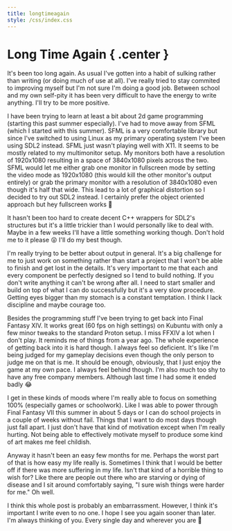 ```yaml
---
title: longtimeagain
style: /css/index.css
---
```


# Long Time Again { .center }

It's been too long again. As usual I've gotten into a habit of sulking rather than writing (or doing much of use at all). I've really tried to stay commited to improving myself but I'm not sure I'm doing a good job. Between school and my own self-pity it has been very difficult to have the energy to write anything. I'll try to be more positive.

I have been trying to learn at least a bit about 2d game programming (starting this past summer especially). I've had to move away from SFML (which I started with this summer). SFML is a very comfortable library but since I've switched to using Linux as my primary operating system I've been using SDL2 instead. SFML just wasn't playing well with X11. It seems to be mostly related to my multimonitor setup. My monitors both have a resolution of 1920x1080 resulting in a space of 3840x1080 pixels across the two. SFML would let me either grab one monitor in fullscreen mode by setting the video mode as 1920x1080 (this would kill the other monitor's output entirely) or grab the primary monitor with a resolution of 3840x1080 even though it's half that wide. This lead to a lot of graphical distortion so I decided to try out SDL2 instead. I certainly prefer the object oriented approach but hey fullscreen works 🤷

It hasn't been too hard to create decent C++ wrappers for SDL2's structures but it's a little trickier than I would personally like to deal with. Maybe in a few weeks I'll have a little something working though. Don't hold me to it please 😝 I'll do my best though.

I'm really trying to be better about output in general. It's a big challenge for me to just work on something rather than start a project that I won't be able to finish and get lost in the details. It's very important to me that each and every component be perfectly designed so I tend to build nothing. If you don't write anything it can't be wrong after all. I need to start smaller and build on top of what I can do successfully but it's a very slow procedure. Getting eyes bigger than my stomach is a constant temptation. I think I lack discipline and maybe courage too.

Besides the programming stuff I've been trying to get back into Final Fantasy XIV. It works great (60 fps on high settings) on Kubuntu with only a few minor tweaks to the standard Proton setup. I miss FFXIV a lot when I don't play. It reminds me of things from a year ago. The whole experience of getting back into it is hard though. I always feel so deficient. It's like I'm being judged for my gameplay decisions even though the only person to judge me on that is me. It should be enough, obviously, that I just enjoy the game at my own pace. I always feel behind though. I'm also much too shy to have any free company members. Although last time I had some it ended badly 😂

I get in these kinds of moods where I'm really able to focus on something 100% (especially games or schoolwork). Like I was able to power through Final Fantasy VII this summer in about 5 days or I can do school projects in a couple of weeks without fail. Things that I want to do most days though just fall apart. I just don't have that kind of motivation except when I'm really hurting. Not being able to effectively motivate myself to produce some kind of art makes me feel childish.

Anyway it hasn't been an easy few months for me. Perhaps the worst part of that is how easy my life really is. Sometimes I think that I would be better off if there was more suffering in my life. Isn't that kind of a horrible thing to wish for? Like there are people out there who are starving or dying of disease and I sit around comfortably saying, "I sure wish things were harder for me." Oh well.

I think this whole post is probably an embarrassment. However, I think it's important I write even to no one. I hope I see you again sooner than later. I'm always thinking of you. Every single day and wherever you are 🙇
